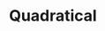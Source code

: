 ---
title: Quadratical
direct_url: https://projects.calebevans.me/quadratical/
category: math
description: Solve any quadratic equation without fear of radicals or imaginary numbers
---